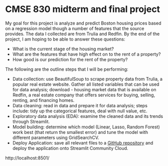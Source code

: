 # CMSE 830 midterm and final project

My goal for this project is analyze and predict Boston housing prices based on a regression model though a number of features that the source provides. The data I collected are from Trulia and Redfin. By the end of the project, I am hoping to be able to answer these questions:

- What is the current stage of the housing market?
- What are the features that have high effect on to the rent of a property?
- How good is our prediction for the rent of the property?

The following are the outline steps that I will be performing:

- Data collection: use BeautifulSoup to scrape property data from Trulia, a popular real estate website. Gather all listed variables that can be used for data analysis; download - housing market data that is available on Redfin, a real estate company that offers services for buying, selling, renting, and financing homes.
- Data cleaning: read in data and prepare it for data analysis; steps include: tidy up the categorical features, deal with null value, etc.
- Exploratory data analysis (EDA): examine the cleaned data and its trends through Streamlit.
- Model building: determine which model (Linear, Lasso, Random Forest) work best (that return the smallest error) and tune the model with different parameters using GridSearchCV.
- Deploy Application: save all relevant files to a [GitHub repository](https://github.com/chilam27/CMSE830_Project?tab=readme-ov-file) and deploy the application onto Streamlit Community Cloud.

http://localhost:8501/
